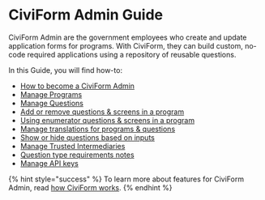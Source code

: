 # CiviForm Admin Guide

CiviForm Admin are the government employees who create and update application forms for programs. With CiviForm, they can build custom, no-code required applications using a repository of reusable questions.

In this Guide, you will find how-to:

* [How to become a CiviForm Admin](how-to-become-civiform-admin.md)
* [Manage Programs](manage-programs.md)
* [Manage Questions](manage-questions.md)
* [Add or remove questions & screens in a program](add-or-remove-questions-and-screens-in-a-program.md)
* [Using enumerator questions & screens in a program](using-enumerator-questions-and-screens-in-a-program.md)
* [Manage translations for programs & questions](manage-translations-for-programs-and-questions.md)
* [Show or hide questions based on inputs](show-or-hide-questions-based-on-inputs.md)
* [Manage Trusted Intermediaries](manage-trusted-intermediaries.md)
* [Question type requirements notes](question-type-requirements-notes.md)
* [Manage API keys](manage-api-keys.md)

{% hint style="success" %}
To learn more about features for CiviForm Admin, read [how CiviForm works](../../overview/how-does-civiform-work.md#civiform-admin-experience).
{% endhint %}
